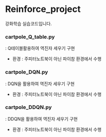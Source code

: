 # Reinforce_project
강화학습 실습코드입니다.

### cartpole_Q_table.py
: Q테이블활용하여 역진자 세우기 구현
- 환경 : 주피터노트북이 아닌 파이참 환경에서 수행


### cartpole_DQN.py
: DQN을 활용하여 역진자 세우기 구현
- 환경 : 주피터노트북이 아닌 파이참 환경에서 수행

### cartpole_DDQN.py
: DDQN을 활용하여 역진자 세우기 구현
- 환경 : 주피터노트북이 아닌 파이참 환경에서 수행
